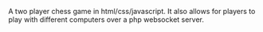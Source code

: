  A two player chess game in html/css/javascript.
It also allows for players to play with different computers over a php websocket server.